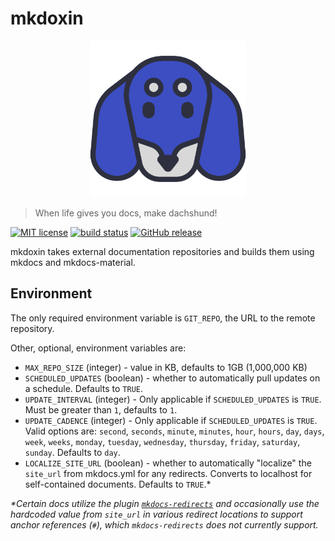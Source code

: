 # mkdoxin

<p align="center">
  <a href="https://github.com/tritones/mkdoxin">
    <img src="https://raw.githubusercontent.com/tritones/mkdoxin/main/.github/assets/mkdoxin-logo.svg" width="250" alt="mkdoxin!">
  </a>
</p>

> When life gives you docs, make dachshund!

[![MIT license](https://img.shields.io/badge/License-MIT-blue.svg)](https://github.com/tritones/mkdoxin/blob/main/LICENSE)
[![build status](https://github.com/tritones/mkdoxin/actions/workflows/build.yml/badge.svg?branch=main)](https://github.com/tritones/mkdoxin/actions)
[![GitHub release](https://img.shields.io/github/release/tritones/mkdoxin.svg)](https://github.com/tritones/mkdoxin/releases/)

mkdoxin takes external documentation repositories and builds them using mkdocs and mkdocs-material.

## Environment

The only required environment variable is `GIT_REPO`, the URL to the remote repository.

Other, optional, environment variables are:

-   `MAX_REPO_SIZE` (integer) - value in KB, defaults to 1GB (1,000,000 KB)
-   `SCHEDULED_UPDATES` (boolean) - whether to automatically pull updates on a schedule. Defaults to `TRUE`.
-   `UPDATE_INTERVAL` (integer) - Only applicable if `SCHEDULED_UPDATES` is `TRUE`. Must be greater than `1`, defaults to `1`.
-   `UPDATE_CADENCE` (integer) - Only applicable if `SCHEDULED_UPDATES` is `TRUE`. Valid options are: `second`, `seconds`, `minute`, `minutes`, `hour`, `hours`, `day`, `days`, `week`, `weeks`, `monday`, `tuesday`, `wednesday`, `thursday`, `friday`, `saturday`, `sunday`. Defaults to `day`.
-   `LOCALIZE_SITE_URL` (boolean) - whether to automatically "localize" the `site_url` from mkdocs.yml for any redirects. Converts to localhost for self-contained documents. Defaults to `TRUE`.\*

_\*Certain docs utilize the plugin [`mkdocs-redirects`](https://github.com/mkdocs/mkdocs-redirects) and occasionally use the hardcoded value from `site_url` in various redirect locations to support anchor references (`#`), which `mkdocs-redirects` does not currently support._
